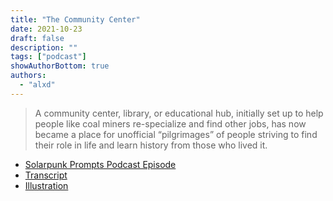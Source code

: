 ```yaml
---
title: "The Community Center"
date: 2021-10-23
draft: false
description: ""
tags: ["podcast"]
showAuthorBottom: true
authors:
  - "alxd"
---
```


> A community center, library, or educational hub, initially set up to help people like coal miners re-specialize and find other jobs, has now became a place for unofficial “pilgrimages” of people striving to find their role in life and learn history from those who lived it.

- [Solarpunk Prompts Podcast Episode](https://podcast.tomasino.org/@SolarpunkPrompts/episodes/the-community-center)
- [Transcript](https://wiki.tomasino.org/writing/Solarpunk-Prompts---The-Community-Center)
- [Illustration](art/the-lemonaut-community-center/)